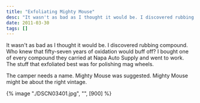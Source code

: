 ```yaml
---
title: "Exfoliating Mighty Mouse"
desc: "It wasn't as bad as I thought it would be. I discovered rubbing compound. Who knew that fifty-seven years of oxidation would buff off?"
date: 2011-03-30
tags: []
---
```

It wasn't as bad as I thought it would be. I discovered rubbing compound. Who knew that fifty-seven years of oxidation would buff off? I bought one of every compound they carried at Napa Auto Supply and went to work. The stuff that exfoliated
best was for polishing mag wheels.

The camper needs a name. Mighty Mouse was suggested. Mighty Mouse might be about the right vintage.

{% image "./DSCN03401.jpg", "", [900] %}
